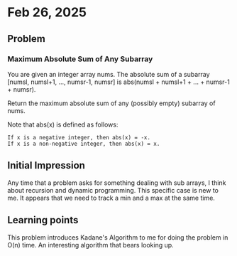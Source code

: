 # Feb 26, 2025
## Problem
### Maximum Absolute Sum of Any Subarray

You are given an integer array nums. The absolute sum of a subarray [numsl, numsl+1, ..., numsr-1, numsr] is abs(numsl + numsl+1 + ... + numsr-1 + numsr).

Return the maximum absolute sum of any (possibly empty) subarray of nums.

Note that abs(x) is defined as follows:

    If x is a negative integer, then abs(x) = -x.
    If x is a non-negative integer, then abs(x) = x.

## Initial Impression
Any time that a problem asks for something dealing with sub arrays, I think about recursion and dynamic programming. This specific case is new to me. It appears that we need to track a min and a max at the same time.

## Learning points
This problem introduces Kadane's Algorithm to me for doing the problem in O(n) time. An interesting algorithm that bears looking up.